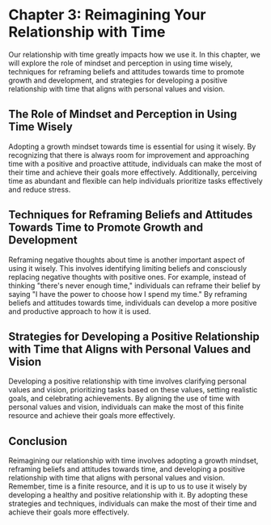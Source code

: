Chapter 3: Reimagining Your Relationship with Time
==================================================

Our relationship with time greatly impacts how we use it. In this chapter, we will explore the role of mindset and perception in using time wisely, techniques for reframing beliefs and attitudes towards time to promote growth and development, and strategies for developing a positive relationship with time that aligns with personal values and vision.

The Role of Mindset and Perception in Using Time Wisely
-------------------------------------------------------

Adopting a growth mindset towards time is essential for using it wisely. By recognizing that there is always room for improvement and approaching time with a positive and proactive attitude, individuals can make the most of their time and achieve their goals more effectively. Additionally, perceiving time as abundant and flexible can help individuals prioritize tasks effectively and reduce stress.

Techniques for Reframing Beliefs and Attitudes Towards Time to Promote Growth and Development
---------------------------------------------------------------------------------------------

Reframing negative thoughts about time is another important aspect of using it wisely. This involves identifying limiting beliefs and consciously replacing negative thoughts with positive ones. For example, instead of thinking "there's never enough time," individuals can reframe their belief by saying "I have the power to choose how I spend my time." By reframing beliefs and attitudes towards time, individuals can develop a more positive and productive approach to how it is used.

Strategies for Developing a Positive Relationship with Time that Aligns with Personal Values and Vision
-------------------------------------------------------------------------------------------------------

Developing a positive relationship with time involves clarifying personal values and vision, prioritizing tasks based on these values, setting realistic goals, and celebrating achievements. By aligning the use of time with personal values and vision, individuals can make the most of this finite resource and achieve their goals more effectively.

Conclusion
----------

Reimagining our relationship with time involves adopting a growth mindset, reframing beliefs and attitudes towards time, and developing a positive relationship with time that aligns with personal values and vision. Remember, time is a finite resource, and it is up to us to use it wisely by developing a healthy and positive relationship with it. By adopting these strategies and techniques, individuals can make the most of their time and achieve their goals more effectively.
